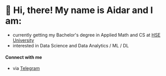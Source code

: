 # 👋 Hi, there! My name is Aidar and I am:
- currently getting my Bachelor's degree in Applied Math and CS at [HSE University](https://www.hse.ru/en/)
- interested in Data Science and Data Analytics / ML / DL
#### Connect with me
- via [Telegram](https://t.me/hzchet)
